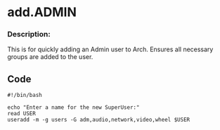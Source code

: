 # __add.ADMIN__
### Description:  
This is for quickly adding an Admin user to Arch. Ensures all necessary groups are added to the user.

## __Code__
```
#!/bin/bash

echo "Enter a name for the new SuperUser:"
read USER
useradd -m -g users -G adm,audio,network,video,wheel $USER
```
